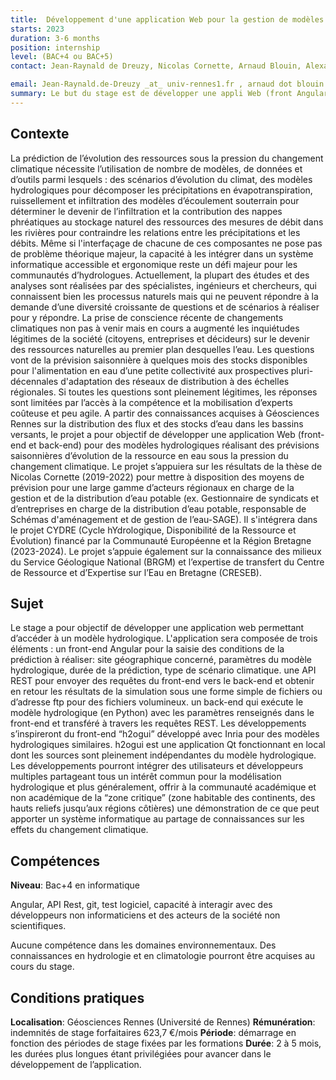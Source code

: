 ```yaml
---
title:  Développement d'une application Web pour la gestion de modèles d’évolution des ressources en eau sous la pression du changement climatique
starts: 2023
duration: 3-6 months
position: internship
level: (BAC+4 ou BAC+5)
contact: Jean-Raynald de Dreuzy, Nicolas Cornette, Arnaud Blouin, Alexandre Boisson

email: Jean-Raynald.de-Dreuzy _at_ univ-rennes1.fr , arnaud dot blouin _at_ irisa.fr
summary: Le but du stage est de développer une appli Web (front Angular, API REST, back) pour la gestion de modèles d’évolution des ressources en eau. Stage localisé à l'OSUR.
---
```


## Contexte

La prédiction de l’évolution des ressources sous la pression du changement climatique nécessite l’utilisation de nombre de modèles, de données et d’outils parmi lesquels :
des scénarios d’évolution du climat,
des modèles hydrologiques pour décomposer les précipitations en évapotranspiration, ruissellement et infiltration
des modèles d’écoulement souterrain pour déterminer le devenir de l’infiltration et la contribution des nappes phréatiques au stockage naturel des ressources
des mesures de débit dans les rivières pour contraindre les relations entre les précipitations et les débits.
Même si l'interfaçage de chacune de ces composantes ne pose pas de problème théorique majeur, la capacité à les intégrer dans un système informatique accessible et ergonomique reste un défi majeur pour les communautés d’hydrologues. Actuellement, la plupart des études et des analyses sont réalisées par des spécialistes, ingénieurs et chercheurs, qui connaissent bien les processus naturels mais qui ne peuvent répondre à la demande d’une diversité croissante de questions et de scénarios à réaliser pour y répondre.
La prise de conscience récente de changements climatiques non pas à venir mais en cours a augmenté les inquiétudes légitimes de la société (citoyens, entreprises et décideurs) sur le devenir des ressources naturelles au premier plan desquelles l’eau. Les questions vont de la prévision saisonnière à quelques mois des stocks disponibles pour l'alimentation en eau d’une petite collectivité aux prospectives pluri-décennales d'adaptation des réseaux de distribution à des échelles régionales. Si toutes les questions sont pleinement légitimes, les réponses sont limitées par l’accès à la compétence et la mobilisation d’experts coûteuse et peu agile.
A partir des connaissances acquises à Géosciences Rennes sur la distribution des flux et des stocks d’eau dans les bassins versants, le projet a pour objectif de développer une application Web (front-end et back-end) pour des modèles hydrologiques réalisant des prévisions saisonnières d’évolution de la ressource en eau sous la pression du changement climatique. Le projet s’appuiera sur les résultats de la thèse de Nicolas Cornette (2019-2022) pour mettre à disposition des moyens de prévision pour une large gamme d’acteurs régionaux en charge de la gestion et de la distribution d’eau potable (ex. Gestionnaire de syndicats et d’entreprises en charge de la distribution d’eau potable, responsable de Schémas d'aménagement et de gestion de l’eau-SAGE). Il s'intégrera dans le projet CYDRE (Cycle hYdrologique, Disponibilité de la Ressource et Évolution) financé par la Communauté Européenne et la Région Bretagne (2023-2024). Le projet s’appuie également sur la connaissance des milieux du Service Géologique National (BRGM) et l’expertise de transfert du Centre de Ressource et d’Expertise sur l’Eau en Bretagne (CRESEB).

## Sujet

Le stage a pour objectif de développer une application web permettant d’accéder à un modèle hydrologique. L'application sera composée de trois éléments :
un front-end Angular pour la saisie des conditions de la prédiction à réaliser: site géographique concerné, paramètres du modèle hydrologique, durée de la prédiction, type de scénario climatique.
une API REST pour envoyer des requêtes du front-end vers le back-end et obtenir en retour les résultats de la simulation sous une forme simple de fichiers ou d’adresse ftp pour des fichiers volumineux.
un back-end qui exécute le modèle hydrologique (en Python) avec les paramètres renseignés dans le front-end et transféré à travers les requêtes REST.
Les développements s’inspireront du front-end “h2ogui” développé avec Inria pour des modèles hydrologiques similaires. h2ogui est une application Qt fonctionnant en local dont les sources sont pleinement indépendantes du modèle hydrologique.
Les développements pourront intégrer des utilisateurs et développeurs multiples partageant tous un intérêt commun pour la modélisation hydrologique et plus généralement, offrir à la communauté académique et non académique de la “zone critique” (zone habitable des continents, des hauts reliefs jusqu’aux régions côtières) une démonstration de ce que peut apporter un système informatique au partage de connaissances sur les effets du changement climatique.

## Compétences

**Niveau**: Bac+4 en informatique


Angular, API Rest, git, test logiciel, capacité à interagir avec des développeurs non informaticiens et des acteurs de la société non scientifiques.


Aucune compétence dans les domaines environnementaux. Des connaissances en hydrologie et en climatologie pourront être acquises au cours du stage.

## Conditions pratiques

**Localisation**: Géosciences Rennes (Université de Rennes)
**Rémunération**: indemnités de stage forfaitaires 623,7 €/mois
**Période**: démarrage en fonction des périodes de stage fixées par les formations
**Durée**: 2 à 5 mois, les durées plus longues étant privilégiées pour avancer dans le développement de l’application.
